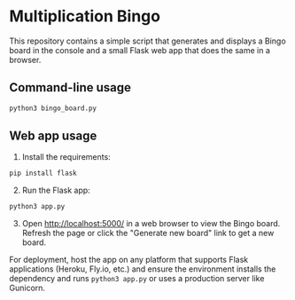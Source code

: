 # Multiplication Bingo

This repository contains a simple script that generates and displays a Bingo board in the console and a small Flask web app that does the same in a browser.

## Command-line usage

```bash
python3 bingo_board.py
```

## Web app usage

1. Install the requirements:

```bash
pip install flask
```

2. Run the Flask app:

```bash
python3 app.py
```

3. Open <http://localhost:5000/> in a web browser to view the Bingo board. Refresh the page or click the "Generate new board" link to get a new board.

For deployment, host the app on any platform that supports Flask applications (Heroku, Fly.io, etc.) and ensure the environment installs the dependency and runs `python3 app.py` or uses a production server like Gunicorn.

